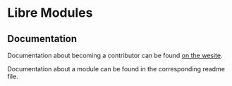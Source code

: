 # Libre Modules

## Documentation
Documentation about becoming a contributor can be found [on the wesite](https://libremod.github.io/).

Documentation about a module can be found in the corresponding readme file.

